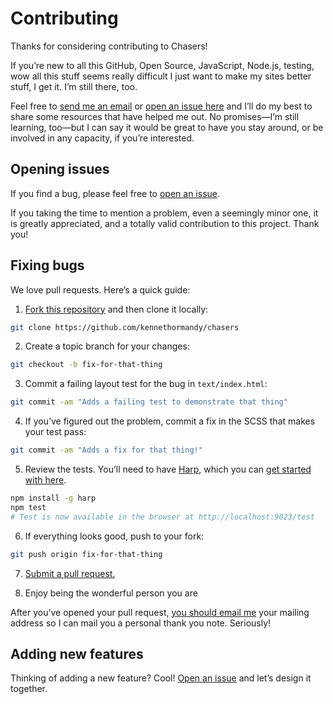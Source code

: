# Contributing

Thanks for considering contributing to Chasers!

If you’re new to all this GitHub, Open Source, JavaScript, Node.js, testing, wow all this stuff seems really difficult I just want to make my sites better stuff, I get it. I’m still there, too.

Feel free to [send me an email](hello@kennethormandy.com) or [open an issue here](http://github.com/kennethormandy/chasers/issues) and I’ll do my best to share some resources that have helped me out. No promises—I’m still learning, too—but I can say it would be great to have you stay around, or be involved in any capacity, if you’re interested.

## Opening issues

If you find a bug, please feel free to [open an issue](https://github.com/kennethormandy/chasers/issues).

If you taking the time to mention a problem, even a seemingly minor one, it is greatly appreciated, and a totally valid contribution to this project. Thank you!

## Fixing bugs

We love pull requests. Here’s a quick guide:

1. [Fork this repository](https://github.com/kennethormandy/chasers/fork) and then clone it locally:

  ```bash
  git clone https://github.com/kennethormandy/chasers
  ```

2. Create a topic branch for your changes:

  ```bash
  git checkout -b fix-for-that-thing
  ```
3. Commit a failing layout test for the bug in `text/index.html`:

  ```bash
  git commit -am "Adds a failing test to demonstrate that thing"
  ```

4. If you’ve figured out the problem, commit a fix in the SCSS that makes your test pass:

  ```bash
  git commit -am "Adds a fix for that thing!"
  ```

5. Review the tests. You’ll need to have [Harp](http://harpjs.com), which you can [get started with here](http://harpjs.com/docs/quick-start).

  ```bash
  npm install -g harp
  npm test
  # Test is now available in the browser at http://localhost:9023/test
  ```

6. If everything looks good, push to your fork:

  ```bash
  git push origin fix-for-that-thing
  ```

7. [Submit a pull request.](https://help.github.com/articles/creating-a-pull-request)

8. Enjoy being the wonderful person you are

  After you’ve opened your pull request, [you should email me](mailto:hello@kennethormandy.com) your mailing address so I can mail you a personal thank you note. Seriously!

## Adding new features

Thinking of adding a new feature? Cool! [Open an issue](https://github.com/kennethormandy/chasers/issues) and let’s design it together.
